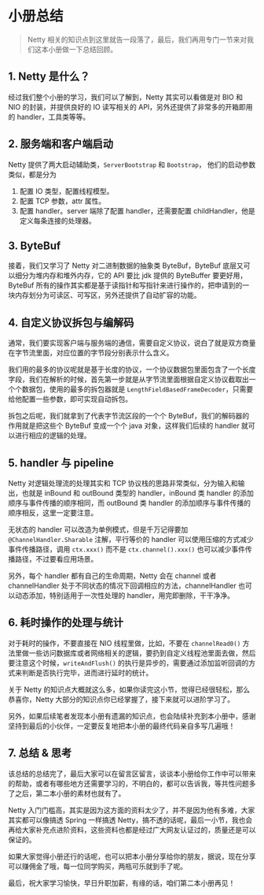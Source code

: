 # 小册总结

> Netty 相关的知识点到这里就告一段落了，最后，我们再用专门一节来对我们这本小册做一下总结回顾。

## 1\. Netty 是什么？

经过我们整个小册的学习，我们可以了解到，Netty 其实可以看做是对 BIO 和 NIO 的封装，并提供良好的 IO 读写相关的 API，另外还提供了非常多的开箱即用的 handler，工具类等等。

## 2\. 服务端和客户端启动

Netty 提供了两大启动辅助类，`ServerBootstrap` 和 `Bootstrap`， 他们的启动参数类似，都是分为

1.  配置 IO 类型，配置线程模型。
2.  配置 TCP 参数，attr 属性。
3.  配置 handler。server 端除了配置 handler，还需要配置 childHandler，他是定义每条连接的处理器。

## 3\. ByteBuf

接着，我们又学习了 Netty 对二进制数据的抽象类 ByteBuf，ByteBuf 底层又可以细分为堆内存和堆外内存，它的 API 要比 jdk 提供的 ByteBuffer 要更好用，ByteBuf 所有的操作其实都是基于读指针和写指针来进行操作的，把申请到的一块内存划分为可读区、可写区，另外还提供了自动扩容的功能。

## 4\. 自定义协议拆包与编解码

通常，我们要实现客户端与服务端的通信，需要自定义协议，说白了就是双方商量在字节流里面，对应位置的字节段分别表示什么含义。

我们用的最多的协议呢就是基于长度的协议，一个协议数据包里面包含了一个长度字段，我们在解析的时候，首先第一步就是从字节流里面根据自定义协议截取出一个个数据包，使用的最多的拆包器就是 `LengthFieldBasedFrameDecoder`，只需要给他配置一些参数，即可实现自动拆包。

拆包之后呢，我们就拿到了代表字节流区段的一个个 ByteBuf，我们的解码器的作用就是把这些个 ByteBuf 变成一个个 java 对象，这样我们后续的 handler 就可以进行相应的逻辑的处理。

## 5\. handler 与 pipeline

Netty 对逻辑处理流的处理其实和 TCP 协议栈的思路非常类似，分为输入和输出，也就是 inBound 和 outBound 类型的 handler，inBound 类 handler 的添加顺序与事件传播的顺序相同，而 outBound 类 handler 的添加顺序与事件传播的顺序相反，这里一定要注意。

无状态的 handler 可以改造为单例模式，但是千万记得要加 `@ChannelHandler.Sharable` 注解，平行等价的 handler 可以使用压缩的方式减少事件传播路径，调用 `ctx.xxx()` 而不是 `ctx.channel().xxx()` 也可以减少事件传播路径，不过要看应用场景。

另外，每个 handler 都有自己的生命周期，Netty 会在 channel 或者 channelHandler 处于不同状态的情况下回调相应的方法，channelHandler 也可以动态添加，特别适用于一次性处理的 handler，用完即删除，干干净净。

## 6\. 耗时操作的处理与统计

对于耗时的操作，不要直接在 NIO 线程里做，比如，不要在 `channelRead0()` 方法里做一些访问数据库或者网络相关的逻辑，要扔到自定义线程池里面去做，然后要注意这个时候，`writeAndFlush()` 的执行是异步的，需要通过添加监听回调的方式来判断是否执行完毕，进而进行延时的统计。

关于 Netty 的知识点大概就这么多，如果你读完这小节，觉得已经很轻松，那么恭喜你，Netty 大部分的知识点你已经掌握了，接下来就可以进阶学习了。

另外，如果后续笔者发现本小册有遗漏的知识点，也会陆续补充到本小册中，感谢坚持到最后的小伙伴，一定要反复地把本小册的最终代码亲自多写几遍哦！

## 7\. 总结 & 思考

该总结的总结完了，最后大家可以在留言区留言，谈谈本小册给你工作中可以带来的帮助，或者有哪些地方还需要学习的，不明白的，都可以告诉我，等共性问题多了之后，第二本小册的素材也就有了。

Netty 入门门槛高，其实是因为这方面的资料太少了，并不是因为他有多难，大家其实都可以像搞透 Spring 一样搞透 Netty，搞不透的话呢，最后一小节，我也会再给大家补充点进阶资料，这些资料也都是经过广大网友认证过的，质量还是可以保证的。

如果大家觉得小册还行的话呢，也可以把本小册分享给你的朋友，据说，现在分享可以赚佣金了哦，每一位同学购买，两瓶可乐就到手了呢。

最后，祝大家学习愉快，早日升职加薪，有缘的话，咱们第二本小册再见！